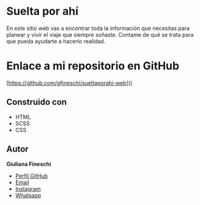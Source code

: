 # Suelta por ahí

En este sitio web vas a encontrar toda la información que necesitas para planear y vivir el viaje que siempre soñaste. Contame de qué se trata para que pueda ayudarte a hacerlo realidad.

# Enlace a mi repositorio en GitHub

[https://github.com/gfineschi/sueltaporahi-web]()

## Construido con

- HTML
- SCSS
- CSS

## Autor

**Giuliana Fineschi**
- [Perfil GitHub](https://github.com/gfineschi/)
- [Email](mailto:giulifineschi@gmail.com)
- [Instagram](https://www.instagram.com/sueltaporahi_/)
- [Whatsapp](https://wa.me/+5491136375954)

